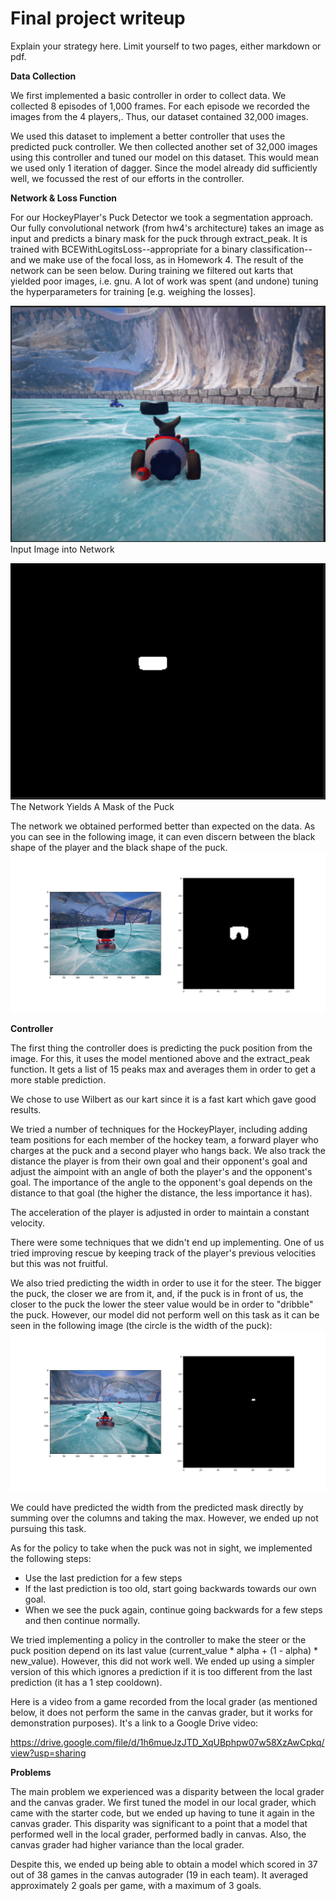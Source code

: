 # Final project writeup

Explain your strategy here. Limit yourself to two pages, either markdown or pdf.

**Data Collection**

We first implemented a basic controller in order to collect data. We collected 8 episodes of 1,000 frames. 
For each episode we recorded the images from the 4 players,. Thus, our dataset contained 32,000 images.

We used this dataset to implement a better controller that uses the predicted puck controller. 
We then collected another set of 32,000 images using this controller and tuned our model on this dataset. 
This would mean we used only 1 iteration of dagger. Since the model already did sufficiently well, we focussed the rest of our 
efforts in the controller.

**Network & Loss Function**

For our HockeyPlayer's Puck Detector we took a segmentation approach. Our fully convolutional
network (from hw4's architecture) takes an image as input and predicts a binary mask for the puck
through extract_peak. It is trained with BCEWithLogitsLoss--appropriate for a binary classification--
and we make use of the focal loss, as in Homework 4. The result of the network can be seen below. During 
training we filtered out karts that yielded poor images, i.e. gnu. A lot of work was spent (and undone)
tuning the hyperparameters for training [e.g. weighing the losses]. 

![Input](inputImage.PNG)  
Input Image into Network

![Mask of Puck](maskImage.PNG)  
The Network Yields A Mask of the Puck

The network we obtained performed better than expected on the data. As you can see in the following image, it can even discern between the black
shape of the player and the black shape of the puck.
![Mask of Puck](mask_output2.png)  

**Controller**

The first thing the controller does is predicting the puck position from the image. For this, it uses the model mentioned above and the extract_peak 
function. It gets a list of 15 peaks max and averages them in order to get a more stable prediction.

We chose to use Wilbert as our kart since it is a fast kart which gave good results.

We tried a number of techniques for the HockeyPlayer, including adding team positions for
each member of the hockey team, a forward player who charges at the puck and a second player who
hangs back. We also track the distance the player is from their own goal and their opponent's goal
and adjust the aimpoint with an angle of both the player's and the opponent's goal. The importance of the angle to the opponent's goal 
depends on the distance to that goal (the higher the distance, the less importance it has).

The acceleration of the player is adjusted in order to maintain a constant velocity.

There were some techniques that we didn't end up implementing.
One of us tried improving rescue by keeping track of the player's 
previous velocities but this was not fruitful.

We also tried predicting the width in order to use it for the steer. The bigger the puck, the closer we are from it, and, if the puck is in front of us, 
the closer to the puck the lower the steer value would be in order to "dribble" the puck. However, our model did not perform well on this task as 
it can be seen in the following image (the circle is the width of the puck):
![Width of Puck](mask_output1.png)  

We could have predicted the width from the predicted mask directly by summing over the columns and taking the max. However, we ended up not pursuing this task.

As for the policy to take when the puck was not in sight, we implemented the following steps:
- Use the last prediction for a few steps
- If the last prediction is too old, start going backwards towards our own goal.
- When we see the puck again, continue going backwards for a few steps and then continue normally.

We tried implementing a policy in the controller to make the steer or the puck position depend on its last value (current_value * alpha + (1 - alpha) * new_value). 
However, this did not work well. We ended up using a simpler version of this which ignores a prediction if it is too different from the last prediction (it has a 
1 step cooldown).


Here is a video from a game recorded from the local grader (as mentioned below, it does not perform the same in the canvas grader, but it works for demonstration 
purposes). It's a link to a Google Drive video:

https://drive.google.com/file/d/1h6mueJzJTD_XqUBphpw07w58XzAwCpkq/view?usp=sharing

**Problems**

The main problem we experienced was a disparity between the local grader and the canvas grader. We first tuned the model in our local grader, which came 
with the starter code, but we ended up having to tune it again in the canvas grader. This disparity was significant to a point that a model that performed well 
in the local grader, performed badly in canvas. Also, the canvas grader had higher variance than the local grader.

Despite this, we ended up being able to obtain a model which scored in 37 out of 38 games in the canvas autograder (19 in each team). It averaged approximately 
2 goals per game, with a maximum of 3 goals.
